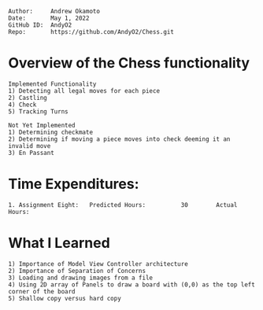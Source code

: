 ```
Author:     Andrew Okamoto
Date:       May 1, 2022
GitHub ID:  AndyO2
Repo:       https://github.com/AndyO2/Chess.git
```

# Overview of the Chess functionality
    
    Implemented Functionality
    1) Detecting all legal moves for each piece
    2) Castling
    4) Check
    5) Tracking Turns
    
    Not Yet Implemented
    1) Determining checkmate
    2) Determining if moving a piece moves into check deeming it an invalid move
    3) En Passant

# Time Expenditures:

    1. Assignment Eight:   Predicted Hours:          30        Actual Hours:     
    
# What I Learned
    
    1) Importance of Model View Controller architecture
    2) Importance of Separation of Concerns
    3) Loading and drawing images from a file
    4) Using 2D array of Panels to draw a board with (0,0) as the top left corner of the board
    5) Shallow copy versus hard copy
